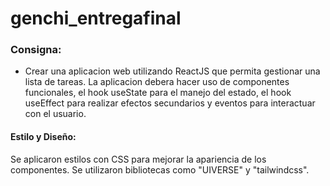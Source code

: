 # genchi_entregafinal

### Consigna:
- Crear una aplicacion web utilizando ReactJS que permita gestionar una lista de tareas. La aplicacion debera hacer uso de componentes funcionales, el hook useState para el manejo del estado, el hook useEffect para realizar efectos secundarios y eventos para interactuar con el usuario.

#### Estilo y Diseño:
Se aplicaron estilos con CSS para mejorar la apariencia de los componentes.
Se utilizaron bibliotecas como "UIVERSE" y "tailwindcss".
